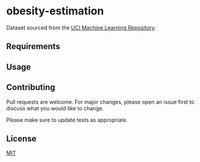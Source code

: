 # obesity-estimation

Dataset sourced from the [UCI Machine Learning Repository](https://archive.ics.uci.edu/ml/datasets/Estimation+of+obesity+levels+based+on+eating+habits+and+physical+condition+).

## Requirements

## Usage

## Contributing

Pull requests are welcome. For major changes, please open an issue first to discuss what you would like to change.

Please make sure to update tests as appropriate.

## License

[MIT](https://choosealicense.com/licenses/mit/)